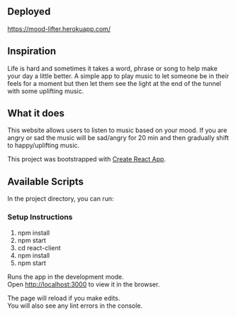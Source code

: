 ## Deployed 
https://mood-lifter.herokuapp.com/

## Inspiration
Life is hard and sometimes it takes a word, phrase or song to help make your day a little better. A simple app to play music to let someone be in their feels for a moment but then let them see the light at the end of the tunnel with some uplifting music.

## What it does

This website allows users to listen to music based on your mood. If you are angry or sad the music will be sad/angry for 20 min and then gradually shift to happy/uplifting music.

This project was bootstrapped with [Create React App](https://github.com/facebook/create-react-app).

## Available Scripts

In the project directory, you can run:

### Setup Instructions

1. npm install
2. npm start
3. cd react-client
4. npm install
5. npm start

Runs the app in the development mode.<br />
Open [http://localhost:3000](http://localhost:3000) to view it in the browser.

The page will reload if you make edits.<br />
You will also see any lint errors in the console.

